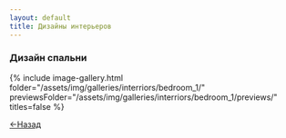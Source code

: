 ```yaml
---
layout: default
title: Дизайны интерьеров
---
```


### Дизайн спальни

{% include image-gallery.html folder="/assets/img/galleries/interriors/bedroom_1/" previewsFolder="/assets/img/galleries/interriors/bedroom_1/previews/" titles=false %}

<a href="/interriors.html" title="Назад"><span>&#8592;Назад</span></a>
